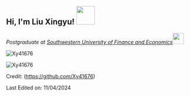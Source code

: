 <h2> Hi, I'm Liu Xingyu! <img src="https://media.giphy.com/media/mGcNjsfWAjY5AEZNw6/giphy.gif" width="50"></h2>
<p><em>Postgraduate at <a href="https://www.swufe.edu.cn/">Southwestern University of Finance and Economics</a><img src="https://media.giphy.com/media/fYSnHlufseco8Fh93Z/giphy.gif" width="30"></br>
</em></p>



<p><img src="https://github-readme-stats.vercel.app/api/top-langs?username=Xy41676&show_icons=true&theme=dark&locale=en&layout=compact" alt="Xy41676" align=center/></p>


<p><img src="https://github-readme-stats.vercel.app/api?username=Xy41676&show_icons=true&theme=dark&locale=en" alt="Xy41676" align=center/></p>

Credit: <Xy41676>(https://github.com/Xy41676)

Last Edited on: 11/04/2024

